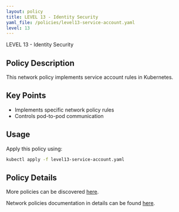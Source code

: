 ```yaml
---
layout: policy
title: LEVEL 13 - Identity Security
yaml_file: /policies/level13-service-account.yaml
level: 13
---
```


LEVEL 13 - Identity Security

## Policy Description

This network policy implements service account rules in Kubernetes.

## Key Points

- Implements specific network policy rules
- Controls pod-to-pod communication

## Usage

Apply this policy using:
```bash
kubectl apply -f level13-service-account.yaml
```

## Policy Details

More policies can be discovered [here](/k8s-network-policies/).

Network policies documentation in details can be found [here](https://kubernetes.io/docs/concepts/services-networking/network-policies/).
